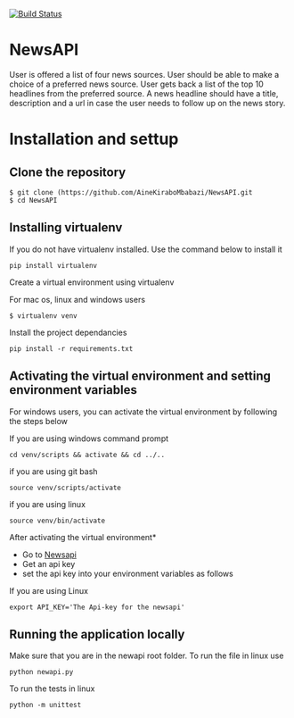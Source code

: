 [![Build Status](https://travis-ci.org/AineKiraboMbabazi/NewsAPI.svg?branch=master)](https://travis-ci.org/AineKiraboMbabazi/NewsAPI)
# NewsAPI
User is offered a list of four news sources. User should be able to make a choice of a preferred news source. User gets back a list of the top 10 headlines from the preferred source. A news headline should have a title, description and a url in case the user needs to follow up on the news story.

# Installation and settup
## Clone the repository ##
```
$ git clone (https://github.com/AineKiraboMbabazi/NewsAPI.git
$ cd NewsAPI
```
## Installing virtualenv ##

If you do not have virtualenv installed. Use the command below to install it
```
pip install virtualenv
```
Create a virtual environment using virtualenv

For mac os, linux and windows users
```
$ virtualenv venv
```
Install the project dependancies
```
pip install -r requirements.txt
```
## Activating the virtual environment and setting environment variables ##
For windows users, you can activate the virtual environment by following the steps below
    
If you are using windows command prompt
```
cd venv/scripts && activate && cd ../..
```
if you are using git bash
```
source venv/scripts/activate
```
if you are using linux
```
source venv/bin/activate
```
After activating the virtual environment*
- Go to [Newsapi](https://newsapi.org/account)
- Get an api key 
- set the api key into your environment variables as follows

If you are using Linux
```
export API_KEY='The Api-key for the newsapi'
```

## Running the application locally ##
Make sure that you are in the newapi root folder.
To run the file in linux use
```
python newapi.py
```
To run the tests in linux
```
python -m unittest
```
